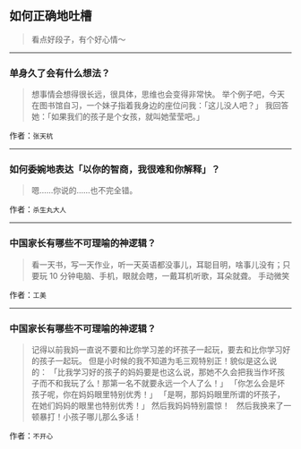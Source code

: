 ## 如何正确地吐槽

> 看点好段子，有个好心情～


 
---

### 单身久了会有什么想法？

> 想事情会想得很长远，很具体，思维也会变得非常快。
> 举个例子吧，今天在图书馆自习，一个妹子指着我身边的座位问我：「这儿没人吧？」
> 我回答她：「如果我们的孩子是个女孩，就叫她莹莹吧。」


作者：`张天杭`

---

### 如何委婉地表达「以你的智商，我很难和你解释」？

> 嗯……你说的……也不完全错。


作者：`杀生丸大人`

---

### 中国家长有哪些不可理喻的神逻辑？

> 看一天书，写一天作业，听一天英语都没事儿，耳聪目明，啥事儿没有；只要玩 10 分钟电脑、手机，眼就会瞎，一戴耳机听歌，耳朵就聋。
> 手动微笑


作者：`工美`

---

### 中国家长有哪些不可理喻的神逻辑？

> 记得以前我妈一直说不要和比你学习差的坏孩子一起玩，要去和比你学习好的孩子一起玩。
> 但是小时候的我不知道为毛三观特别正！貌似是这么说的：
> 「比我学习好的孩子的妈妈要是也这么说，那她不久会把我当作坏孩子而不和我玩了么！那第一名不就要永远一个人了么！」
> 「你怎么会是坏孩子呢，你在妈妈眼里特别优秀！」
> 「是啊，那妈妈眼里所谓的坏孩子，在她们妈妈的眼里也特别优秀！」
> 然后我妈妈特别震惊！
>  
> 然后我换来了一顿暴打！小孩子哪儿那么多话！


作者：`不开心`